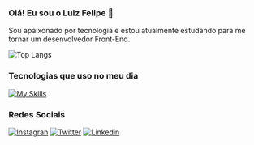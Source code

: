 ### Olá! Eu sou o Luiz Felipe 👋

Sou apaixonado por tecnologia e estou atualmente estudando para me tornar um desenvolvedor Front-End.

![Top Langs](https://github-readme-stats.vercel.app/api/top-langs/?username=luizfeborgex&layout=compact&theme=dark)

### Tecnologias que uso no meu dia

[![My Skills](https://skillicons.dev/icons?i=html,css,js,tailwind,bootstrap,git)](https://skillicons.dev)

### Redes Sociais

[![Instagran](https://img.shields.io/badge/Instagram-E4405F?style=for-the-badge&logo=instagram&logoColor=white)](https://instagram.com/luizf.x)
[![Twitter](https://img.shields.io/badge/Twitter-1DA1F2?style=for-the-badge&logo=twitter&logoColor=white)](https://x.com/luizfe_borgex)
[![Linkedin](https://img.shields.io/badge/LinkedIn-0077B5?style=for-the-badge&logo=linkedin&logoColor=white)](https://www.linkedin.com/in/luizfeborgex)
